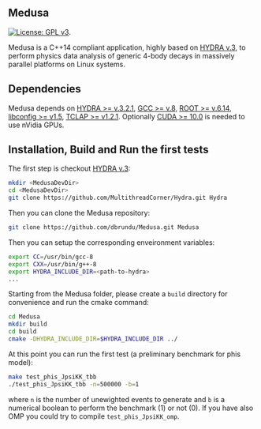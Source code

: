 ## Medusa
[![License: GPL v3](https://img.shields.io/badge/License-GPLv3-blue.svg)](https://www.gnu.org/licenses/gpl-3.0).

Medusa is a C++14 compliant application, highly based on [HYDRA v.3](https://github.com/MultithreadCorner/Hydra), to perform physics data analysis of generic 4-body decays in massively parallel platforms on Linux systems. 


## Dependencies
Medusa depends on [HYDRA >= v.3.2.1](https://github.com/MultithreadCorner/Hydra), [GCC >= v.8](https://gcc.gnu.org/), [ROOT >= v.6.14](https://github.com/root-project/root), [libconfig >= v1.5](https://hyperrealm.github.io/libconfig/), [TCLAP >= v1.2.1](http://tclap.sourceforge.net/). Optionally  [CUDA >= 10.0](https://developer.nvidia.com/cuda-toolkit) is needed to use nVidia GPUs. 

## Installation, Build and Run the first tests
The first step is checkout [HYDRA v.3](https://github.com/MultithreadCorner/Hydra): 
```bash
mkdir <MedusaDevDir>
cd <MedusaDevDir>
git clone https://github.com/MultithreadCorner/Hydra.git Hydra
```
Then you can clone the Medusa repository:
```bash
git clone https://github.com/dbrundu/Medusa.git Medusa
```

Then you can setup the corresponding enveironment variables:
```bash
export CC=/usr/bin/gcc-8
export CXX=/usr/bin/g++-8
export HYDRA_INCLUDE_DIR=<path-to-hydra>
...
```

Starting from the Medusa folder, please create a `build` directory for convenience and run the cmake command:
```bash
cd Medusa
mkdir build
cd build
cmake -DHYDRA_INCLUDE_DIR=$HYDRA_INCLUDE_DIR ../

```

At this point you can run the first test (a preliminary benchmark for phis model): 
```bash
make test_phis_JpsiKK_tbb
./test_phis_JpsiKK_tbb -n=500000 -b=1
```
where `n` is the number of unewighted events to generate and `b` is a numerical boolean to perform the benchmark (1) or not (0).
If you have also OMP you could try to compile ```test_phis_JpsiKK_omp```.


